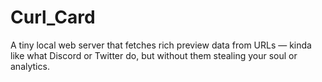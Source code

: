 # Curl_Card
A tiny local web server that fetches rich preview data from URLs — kinda like what Discord or Twitter do, but without them stealing your soul or analytics.
